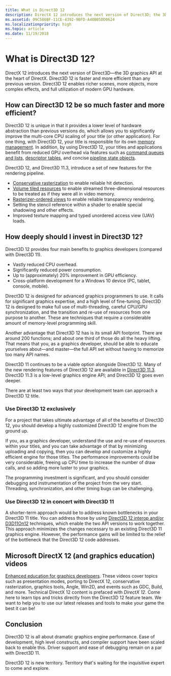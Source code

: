 ```yaml
---
title: What is Direct3D 12
description: DirectX 12 introduces the next version of Direct3D; the 3D graphics API at the heart of DirectX.
ms.assetid: 09C586BF-11CE-4392-9BFD-A40B05DD0624
ms.localizationpriority: high
ms.topic: article
ms.date: 11/19/2018
---
```


# What is Direct3D 12?

DirectX 12 introduces the next version of Direct3D&mdash;the 3D graphics API at the heart of DirectX. Direct3D 12 is faster and more efficient than any previous version. Direct3D 12 enables richer scenes, more objects, more complex effects, and full utilization of modern GPU hardware.

## How can Direct3D 12 be so much faster and more efficient?

Direct3D 12 is unique in that it provides a lower level of hardware abstraction than previous versions do, which allows you to significantly improve the multi-core CPU scaling of your title (or other application). For one thing, with Direct3D 12, your title is responsible for its own [memory management](memory-management.md). In addition, by using Direct3D 12, your titles and applications benefit from reduced GPU overhead via features such as [command queues and lists](command-queues-and-command-lists.md), [descriptor tables](descriptor-tables.md), and concise [pipeline state objects](managing-graphics-pipeline-state-in-direct3d-12.md).

Direct3D 12, and Direct3D 11.3, introduce a set of new features for the rendering pipeline.

- [Conservative rasterization](../direct3d11/conservative-rasterization.md) to enable reliable hit detection.
- [Volume tiled resources](../direct3d11/volume-tiled-resources.md) to enable streamed three-dimensional resources to be treated as if they were all in video memory.
- [Rasterizer-ordered views](../direct3d11/rasterizer-order-views.md) to enable reliable transparency rendering.
- Setting the stencil reference within a shader to enable special shadowing and other effects.
- Improved texture mapping and typed unordered access view (UAV) loads.

## How deeply should I invest in Direct3D 12?

Direct3D 12 provides four main benefits to graphics developers (compared with Direct3D 11).

- Vastly reduced CPU overhead.
- Significantly reduced power consumption.
- Up to (approximately) 20% improvement in GPU efficiency.
- Cross-platform development for a Windows 10 device (PC, tablet, console, mobile).

Direct3D 12 is designed for advanced graphics programmers to use. It calls for significant graphics expertise, and a high level of fine-tuning. Direct3D 12 is designed to make full use of multi-threading, careful CPU/GPU synchronization, and the transition and re-use of resources from one purpose to another. These are techniques that require a considerable amount of memory-level programming skill.

Another advantage that Direct3D 12 has is its small API footprint. There are around 200 functions; and about one third of those do all the heavy lifting. That means that you, as a graphics developer, should be able to educate yourselves about&mdash;and master&mdash;the full API set without having to memorize too many API names.

Direct3D 11 continues to be a viable option alongside Direct3D 12. Many of the new rendering features of Direct3D 12 are available in [Direct3D 11.3](../direct3d11/direct3d-11-3-features.md). Direct3D 11.3 is a low-level graphics engine API; and Direct3D 12 goes even deeper.

There are at least two ways that your development team can approach a Direct3D 12 title.

### Use Direct3D 12 exclusively

For a project that takes ultimate advantage of all of the benefits of Direct3D 12, you should develop a highly customized Direct3D 12 engine from the ground up.

If you, as a graphics developer, understand the use and re-use of resources within your titles, and you can take advantage of that by minimizing uploading and copying, then you can develop and customize a highly efficient engine for those titles. The performance improvements could be very considerable, freeing up CPU time to increase the number of draw calls, and so adding more luster to your graphics.

The programming investment is significant, and you should consider debugging and instrumentation of the project from the very start. Threading, synchronization, and other timing bugs can be challenging.

### Use Direct3D 12 in concert with Direct3D 11

A shorter-term approach would be to address known bottlenecks in your Direct3D 11 title. You can address those by using [Direct3D 12 interop and/or D3D11On12](direct3d-12-interop.md) techniques, which enable the two API versions to work together. This approach minimizes the changes necessary to an existing Direct3D 11 graphics engine. However, the performance gains will be limited to the relief of the bottleneck that the Direct3D 12 code addresses.

## Microsoft DirectX 12 (and graphics education) videos

[Enhanced education for graphics developers](https://www.youtube.com/channel/UCiaX2B8XiXR70jaN7NK-FpA). These videos cover topics such as presentation modes, porting to DirectX 12, conservative rasterization, graphics tools, Angle, Win2D, and events such as GDC, Build, and more. Technical DirectX 12 content is prefaced with *DirectX 12*. Come here to learn tips and tricks directly from the Direct3D 12 feature team. We want to help you to use our latest releases and tools to make your game the best it can be!

## Conclusion

Direct3D 12 is all about dramatic graphics engine performance. Ease of development, high level constructs, and compiler support have been scaled back to enable this. Driver support and ease of debugging remain on a par with Direct3D 11.

Direct3D 12 is new territory. Territory that's waiting for the inquisitive expert to come and explore.
